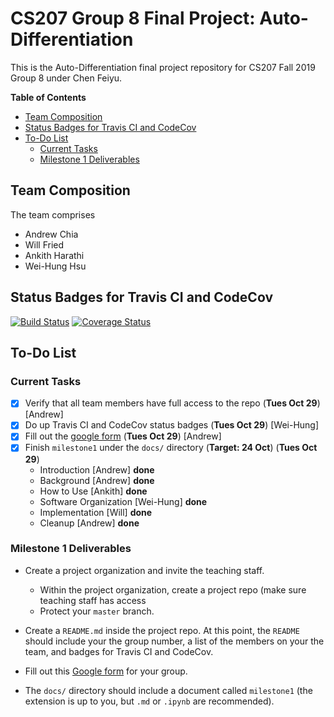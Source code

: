 # CS207 Group 8 Final Project: Auto-Differentiation

This is the Auto-Differentiation final project repository for CS207 Fall 2019 Group 8 under Chen Feiyu.

<!-- START doctoc generated TOC please keep comment here to allow auto update -->
<!-- DON'T EDIT THIS SECTION, INSTEAD RE-RUN doctoc TO UPDATE -->
**Table of Contents**

- [Team Composition](#team-composition)
- [Status Badges for Travis CI and CodeCov](#status-badges-for-travis-ci-and-codecov)
- [To-Do List](#to-do-list)
  - [Current Tasks](#current-tasks)
  - [Milestone 1 Deliverables](#milestone-1-deliverables)

<!-- END doctoc generated TOC please keep comment here to allow auto update -->

## Team Composition

The team comprises

+ Andrew Chia
+ Will Fried
+ Ankith Harathi 
+ Wei-Hung Hsu

## Status Badges for Travis CI and CodeCov
[![Build Status](https://travis-ci.org/CS207-Feiyu-Group8/cs207-FinalProject.svg?branch=master)](https://travis-ci.org/CS207-Feiyu-Group8/cs207-FinalProject)
[![Coverage Status](https://codecov.io/gh/CS207-Feiyu-Group8/cs207-FinalProject/branch/master/graph/badge.svg)](https://codecov.io/gh/CS207-Feiyu-Group8/cs207-FinalProject)

## To-Do List

### Current Tasks

- [x] Verify that all team members have full access to the repo (**Tues Oct 29**) [Andrew]
- [x] Do up Travis CI and CodeCov status badges (**Tues Oct 29**) [Wei-Hung]
- [x] Fill out the [google form](https://docs.google.com/forms/d/e/1FAIpQLSe1pI1Cy0T-ln4niL8O4paK75yFdDiy9B7t8Ze8U3l-t6iyIQ/viewform) (**Tues Oct 29**) [Andrew]
- [x] Finish `milestone1` under the `docs/` directory (**Target: 24 Oct**) (**Tues Oct 29**)
  - Introduction [Andrew] **done**
  - Background [Andrew] **done**
  - How to Use [Ankith] **done**
  - Software Organization [Wei-Hung] **done**
  - Implementation [Will] **done**
  - Cleanup [Andrew] **done**

### Milestone 1 Deliverables

- Create a project organization and invite the teaching staff.
  - Within the project organization, create a project repo (make sure teaching staff has access
  - Protect your `master` branch.

- Create a `README.md` inside the project repo. At this point, the `README` should include your the group number, a list of the members on your the team, and badges for Travis CI and CodeCov.

- Fill out this [Google form](https://docs.google.com/forms/d/e/1FAIpQLSe1pI1Cy0T-ln4niL8O4paK75yFdDiy9B7t8Ze8U3l-t6iyIQ/viewform) for your group.

- The `docs/` directory should include a document called `milestone1` (the extension is up to you, but `.md` or `.ipynb` are recommended).
